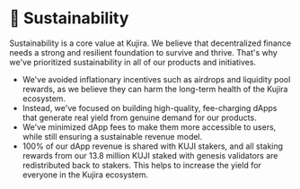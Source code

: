 # 🌳 Sustainability

Sustainability is a core value at Kujira. We believe that decentralized finance needs a strong and resilient foundation to survive and thrive. That's why we've prioritized sustainability in all of our products and initiatives.

* We've avoided inflationary incentives such as airdrops and liquidity pool rewards, as we believe they can harm the long-term health of the Kujira ecosystem.
* Instead, we've focused on building high-quality, fee-charging dApps that generate real yield from genuine demand for our products.
* We've minimized dApp fees to make them more accessible to users, while still ensuring a sustainable revenue model.
* 100% of our dApp revenue is shared with KUJI stakers, and all staking rewards from our 13.8 million KUJI staked with genesis validators are redistributed back to stakers. This helps to increase the yield for everyone in the Kujira ecosystem.
